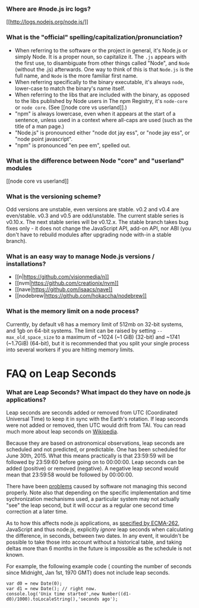 ### Where are #node.js irc logs?
[[http://logs.nodejs.org/node.js/]]

### What is the "official" spelling/capitalization/pronunciation?

- When referring to the software or the project in general, it's Node.js or simply Node.  It is a proper noun, so capitalize it.  The `.js` appears with the first use, to disambiguate from other things called "Node", and `Node` (without the .js) afterwards.  One way to think of this is that `Node.js` is the full name, and `Node` is the more familiar first name.
- When referring specifically to the binary executable, it's always `node`, lower-case to match the binary's name itself.
- When referring to the libs that are included with the binary, as opposed to the libs published by Node users in The npm Registry, it's `node-core` or `node core`.  (See [[node core vs userland]].)
- "npm" is always lowercase, even when it appears at the start of a sentence, unless used in a context where all-caps are used (such as the title of a man page.)
- "Node.js" is pronounced either "node dot jay ess", or "node jay ess", or "node point javascript".
- "npm" is pronounced "en pee em", spelled out.

### What is the difference between Node &quot;core&quot; and &quot;userland&quot; modules
  
[[node core vs userland]]
### What is the versioning scheme?

Odd versions are unstable, even versions are stable. v0.2 and v0.4 are even/stable. v0.3 and v0.5 are odd/unstable. The current stable series is v0.10.x. The next stable series will be v0.12.x. The stable branch takes bug fixes only - it does not change the JavaScript API, add-on API, nor ABI (you don&#39;t have to rebuild modules after upgrading node with-in a stable branch).

### What is an easy way to manage Node.js versions / installations?

* [[n|https://github.com/visionmedia/n]]
* [[nvm|https://github.com/creationix/nvm]]
* [[nave|https://github.com/isaacs/nave]]
* [[nodebrew|https://github.com/hokaccha/nodebrew]]

### What is the memory limit on a node process?

Currently, by default v8 has a memory limit of 512mb on 32-bit systems, and 1gb on 64-bit systems. The limit can be raised by setting `--max_old_space_size` to a maximum of ~1024 (~1 GiB) (32-bit) and ~1741 (~1.7GiB) (64-bit), but it is recommended that you split your single process into several workers if you are hitting memory limits.

FAQ on Leap Seconds
===

### What are Leap Seconds? What impact do they have on node.js applications?

Leap seconds are seconds added or removed from UTC (Coordinated Universal Time) to keep
it in sync with the Earth's rotation. If leap seconds were not added
or removed, then UTC would drift from TAI. You can read much more about
leap seconds on [Wikipedia](https://en.wikipedia.org/wiki/Leap_second).

Because they are based on astronomical observations, leap seconds are scheduled and not
predicted, or predictable.  One has been scheduled for June 30th, 2015. What this means practically is that
23:59:59 will be followed by 23:59:60 before going on to 00:00:00. Leap seconds can be added (positive) or removed (negative). A negative leap second would mean that 23:59:58 would be followed by 00:00:00.

There have been [problems](https://en.wikipedia.org/wiki/Leap_second#Examples_of_problems_associated_with_the_leap_second)
caused by software not managing this second properly. Note also that depending on the specific implementation and
time sychronization mechanisms used, a particular system may not actually "see" the leap second, but it will occur as
a regular one second time correction at a later time.

As to how this affects node.js applications, as [specified by ECMA-262](http://www.ecma-international.org/ecma-262/5.1/#sec-15.9.1.1), JavaScript
and thus node.js, explicitly *ignore* leap seconds when calculating the difference, in seconds, between
two dates. In any event, it wouldn't be possible to take those into account without
a historical table, and taking deltas more than 6 months in the future is impossible as the schedule is not known.

For example, the following example code ( counting the number of seconds since Midnight, Jan 1st, 1970 GMT) does not
include leap seconds.
```
var d0 = new Date(0);
var d1 = new Date(); // right now.
console.log('Unix time started',new Number((d1-d0)/1000).toLocaleString(),'seconds ago');
```

